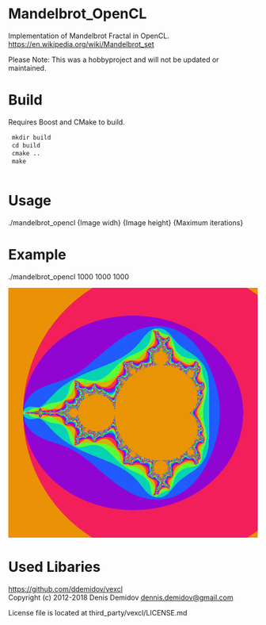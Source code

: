 # Mandelbrot_OpenCL
Implementation of Mandelbrot Fractal in OpenCL.
<https://en.wikipedia.org/wiki/Mandelbrot_set>

Please Note:
This was a hobbyproject and will not be updated or maintained.

# Build 

Requires Boost and CMake to build.

```
 mkdir build
 cd build
 cmake ..
 make
 
```

# Usage 

./mandelbrot_opencl {Image widh} {Image height} {Maximum iterations}

# Example

./mandelbrot_opencl 1000 1000 1000

![Alt text](examples/image1000x1000.png "Screenshot")

# Used Libaries 

<https://github.com/ddemidov/vexcl> <br />
Copyright (c) 2012-2018 Denis Demidov <dennis.demidov@gmail.com>

License file is located at third_party/vexcl/LICENSE.md
